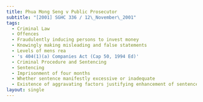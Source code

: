 ```yaml
---
title: Phua Mong Seng v Public Prosecutor
subtitle: "[2001] SGHC 336 / 12\_November\_2001"
tags:
  - Criminal Law
  - Offences
  - Fraudulently inducing persons to invest money
  - Knowingly making misleading and false statements
  - Levels of mens rea
  - 's 404(1)(a) Companies Act (Cap 50, 1994 Ed)'
  - Criminal Procedure and Sentencing
  - Sentencing
  - Imprisonment of four months
  - Whether sentence manifestly excessive or inadequate
  - Existence of aggravating factors justifying enhancement of sentence
layout: single
---
```


